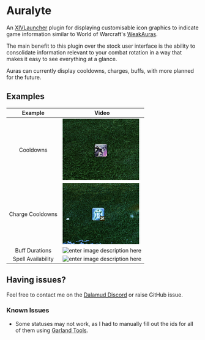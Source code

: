 
# Auralyte
An [XIVLauncher](https://github.com/goatcorp/FFXIVQuickLauncher) plugin for displaying customisable icon graphics to indicate game information similar to World of Warcraft's [WeakAuras](https://www.curseforge.com/wow/addons/weakauras-2).

The main benefit to this plugin over the stock user interface is the ability to consolidate information relevant to your combat rotation in a way that makes it easy to see everything at a glance.

Auras can currently display cooldowns, charges, buffs, with more planned for the future.

## Examples
|Example|Video|
|-|-|
|<center>Cooldowns</center>|![enter image description here](https://github.com/Aelexe/auralyte/blob/master/Graphics/dream.gif?raw=true)|
|<center>Charge Cooldowns</center>|![enter image description here](https://github.com/Aelexe/auralyte/blob/master/Graphics/ten.gif?raw=true)|
|<center>Buff Durations</center>|![enter image description here](https://github.com/Aelexe/auralyte/blob/master/Graphics/kassatsu.gif?raw=true)|
|<center>Spell Availability</center>|![enter image description here](https://github.com/Soreepeong/XivAlexander/raw/main/Graphics/ref.gif)|

## Having issues?
Feel free to contact me on the [Dalamud Discord](https://discord.gg/3NMcUV5) or raise GitHub issue.

### Known Issues

 - Some statuses may not work, as I had to manually fill out the ids for all of them using [Garland Tools](https://garlandtools.org/).
